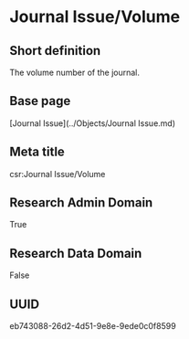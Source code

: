 # Journal Issue/Volume
## Short definition
The volume number of the journal.
## Base page
[Journal Issue](../Objects/Journal Issue.md)
## Meta title
csr:Journal Issue/Volume
## Research Admin Domain
True
## Research Data Domain
False
## UUID
eb743088-26d2-4d51-9e8e-9ede0c0f8599
